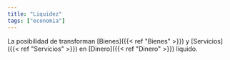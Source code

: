 ```yaml
---
title: "Liquidez"
tags: ["economia"]
---
```

La posibilidad de transforman [Bienes]({{< ref "Bienes" >}}) y [Servicios]({{< ref "Servicios" >}}) en [Dinero]({{< ref "Dinero" >}}) líquido.